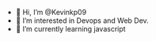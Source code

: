 - 👋 Hi, I’m @Kevinkp09
- 👀 I’m interested in Devops and Web Dev.
- 🌱 I’m currently learning javascript

<!---
Kevinkp09/Kevinkp09 is a ✨ special ✨ repository because its `README.md` (this file) appears on your GitHub profile.
You can click the Preview link to take a look at your changes.
--->
